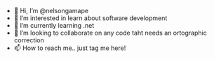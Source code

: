 - 👋 Hi, I’m @nelsongamape
- 👀 I’m interested in learn about software development
- 🌱 I’m currently learning .net
- 💞️ I’m looking to collaborate on any code taht needs an ortographic correction
- 📫 How to reach me.. just tag me here!

<!---
nelsongamape/nelsongamape is a ✨ special ✨ repository because its `README.md` (this file) appears on your GitHub profile.
You can click the Preview link to take a look at your changes.
--->
